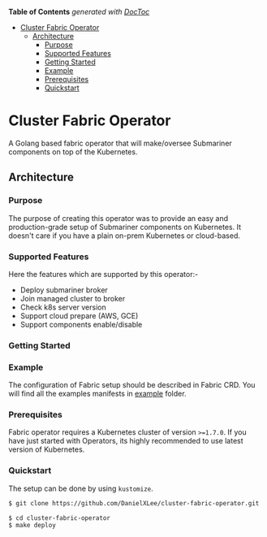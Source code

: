 
<!-- START doctoc generated TOC please keep comment here to allow auto update -->
<!-- DON'T EDIT THIS SECTION, INSTEAD RE-RUN doctoc TO UPDATE -->
**Table of Contents**  *generated with [DocToc](https://github.com/thlorenz/doctoc)*

- [Cluster Fabric Operator](#cluster-fabric-operator)
  - [Architecture](#architecture)
    - [Purpose](#purpose)
    - [Supported Features](#supported-features)
    - [Getting Started](#getting-started)
    - [Example](#example)
    - [Prerequisites](#prerequisites)
    - [Quickstart](#quickstart)

<!-- END doctoc generated TOC please keep comment here to allow auto update -->

# Cluster Fabric Operator

A Golang based fabric operator that will make/oversee Submariner components on top of the Kubernetes.

## Architecture


### Purpose

The purpose of creating this operator was to provide an easy and production-grade setup of Submariner components on Kubernetes. It doesn't care if you have a plain on-prem Kubernetes or cloud-based.

### Supported Features

Here the features which are supported by this operator:-

- Deploy submariner broker
- Join managed cluster to broker
- Check k8s server version
- Support cloud prepare (AWS, GCE)
- Support components enable/disable

### Getting Started

### Example

The configuration of Fabric setup should be described in Fabric CRD. You will find all the examples manifests in [example](./connfig/samples) folder.

### Prerequisites

Fabric operator requires a Kubernetes cluster of version `>=1.7.0`. If you have just started with Operators, its highly recommended to use latest version of Kubernetes.

### Quickstart

The setup can be done by using `kustomize`.

```bash
$ git clone https://github.com/DanielXLee/cluster-fabric-operator.git
```

```bash
$ cd cluster-fabric-operator
$ make deploy
```

